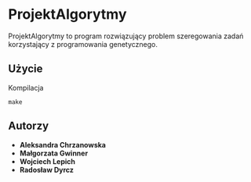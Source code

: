 # ProjektAlgorytmy
ProjektAlgorytmy to program rozwiązujący problem szeregowania zadań korzystający z programowania genetycznego.

## Użycie
Kompilacja
```
make 
```

## Autorzy
* **Aleksandra Chrzanowska**
* **Małgorzata Gwinner**
* **Wojciech Lepich**
* **Radosław Dyrcz**

